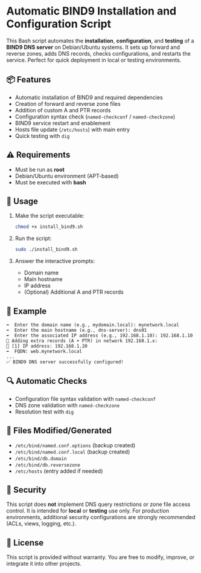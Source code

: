 # Automatic BIND9 Installation and Configuration Script

This Bash script automates the **installation**, **configuration**, and **testing** of a **BIND9 DNS server** on Debian/Ubuntu systems. It sets up forward and reverse zones, adds DNS records, checks configurations, and restarts the service. Perfect for quick deployment in local or testing environments.

## 📦 Features

- Automatic installation of BIND9 and required dependencies
- Creation of forward and reverse zone files
- Addition of custom A and PTR records
- Configuration syntax check (`named-checkconf` / `named-checkzone`)
- BIND9 service restart and enablement
- Hosts file update (`/etc/hosts`) with main entry
- Quick testing with `dig`

## ⚠️ Requirements

- Must be run as **root**
- Debian/Ubuntu environment (APT-based)
- Must be executed with **bash**

## 🚀 Usage

1. Make the script executable:
   ```bash
   chmod +x install_bind9.sh
   ```

2. Run the script:
   ```bash
   sudo ./install_bind9.sh
   ```

3. Answer the interactive prompts:
   - Domain name
   - Main hostname
   - IP address
   - (Optional) Additional A and PTR records

## 📝 Example

```
➡️  Enter the domain name (e.g., mydomain.local): mynetwork.local
➡️  Enter the main hostname (e.g., dns-server): dns01
➡️  Enter the associated IP address (e.g., 192.168.1.10): 192.168.1.10
📌 Adding extra records (A + PTR) in network 192.168.1.x:
📝 [1] IP address: 192.168.1.20
➡️  FQDN: web.mynetwork.local
...
✅ BIND9 DNS server successfully configured!
```

## 🔍 Automatic Checks

- Configuration file syntax validation with `named-checkconf`
- DNS zone validation with `named-checkzone`
- Resolution test with `dig`

## 📁 Files Modified/Generated

- `/etc/bind/named.conf.options` (backup created)
- `/etc/bind/named.conf.local` (backup created)
- `/etc/bind/db.domain`
- `/etc/bind/db.reversezone`
- `/etc/hosts` (entry added if needed)

## 🔐 Security

This script does **not** implement DNS query restrictions or zone file access control. It is intended for **local** or **testing** use only. For production environments, additional security configurations are strongly recommended (ACLs, views, logging, etc.).

## 📜 License

This script is provided without warranty. You are free to modify, improve, or integrate it into other projects.
